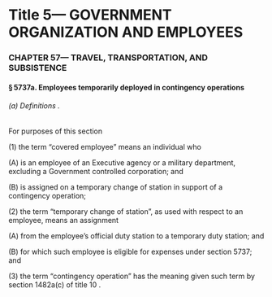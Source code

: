 
# Title 5— GOVERNMENT ORGANIZATION AND EMPLOYEES
### CHAPTER 57— TRAVEL, TRANSPORTATION, AND SUBSISTENCE
#### § 5737a. Employees temporarily deployed in contingency operations
###### (a) Definitions .

For purposes of this section

(1) the term “covered employee” means an individual who

(A) is an employee of an Executive agency or a military department, excluding a Government controlled corporation; and

(B) is assigned on a temporary change of station in support of a contingency operation;

(2) the term “temporary change of station”, as used with respect to an employee, means an assignment

(A) from the employee’s official duty station to a temporary duty station; and

(B) for which such employee is eligible for expenses under section 5737; and

(3) the term “contingency operation” has the meaning given such term by section 1482a(c) of title 10 .
